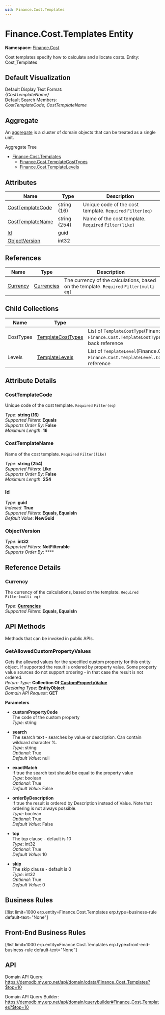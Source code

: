 ```yaml
---
uid: Finance.Cost.Templates
---
```

# Finance.Cost.Templates Entity

**Namespace:** [Finance.Cost](Finance.Cost.md)  

Cost templates specify how to calculate and allocate costs. Entity: Cost_Templates

## Default Visualization
Default Display Text Format:  
_{CostTemplateName}_  
Default Search Members:  
_CostTemplateCode; CostTemplateName_  

## Aggregate
An [aggregate](https://docs.erp.net/tech/advanced/concepts/aggregates.html) is a cluster of domain objects that can be treated as a single unit.  

Aggregate Tree  
* [Finance.Cost.Templates](Finance.Cost.Templates.md)  
  * [Finance.Cost.TemplateCostTypes](Finance.Cost.TemplateCostTypes.md)  
  * [Finance.Cost.TemplateLevels](Finance.Cost.TemplateLevels.md)  

## Attributes

| Name | Type | Description |
| ---- | ---- | --- |
| [CostTemplateCode](Finance.Cost.Templates.md#costtemplatecode) | string (16) | Unique code of the cost template. `Required` `Filter(eq)` 
| [CostTemplateName](Finance.Cost.Templates.md#costtemplatename) | string (254) | Name of the cost template. `Required` `Filter(like)` 
| [Id](Finance.Cost.Templates.md#id) | guid |  
| [ObjectVersion](Finance.Cost.Templates.md#objectversion) | int32 |  

## References

| Name | Type | Description |
| ---- | ---- | --- |
| [Currency](Finance.Cost.Templates.md#currency) | [Currencies](General.Currencies.md) | The currency of the calculations, based on the template. `Required` `Filter(multi eq)` |

## Child Collections

| Name | Type | Description |
| ---- | ---- | --- |
| CostTypes | [TemplateCostTypes](Finance.Cost.TemplateCostTypes.md) | List of `TemplateCostType`(Finance.Cost.TemplateCostTypes.md) child objects, based on the `Finance.Cost.TemplateCostType.CostTemplate`(Finance.Cost.TemplateCostTypes.md#costtemplate) back reference 
| Levels | [TemplateLevels](Finance.Cost.TemplateLevels.md) | List of `TemplateLevel`(Finance.Cost.TemplateLevels.md) child objects, based on the `Finance.Cost.TemplateLevel.CostTemplate`(Finance.Cost.TemplateLevels.md#costtemplate) back reference 


## Attribute Details

### CostTemplateCode

Unique code of the cost template. `Required` `Filter(eq)`

_Type_: **string (16)**  
_Supported Filters_: **Equals**  
_Supports Order By_: **False**  
_Maximum Length_: **16**  

### CostTemplateName

Name of the cost template. `Required` `Filter(like)`

_Type_: **string (254)**  
_Supported Filters_: **Like**  
_Supports Order By_: **False**  
_Maximum Length_: **254**  

### Id

_Type_: **guid**  
_Indexed_: **True**  
_Supported Filters_: **Equals, EqualsIn**  
_Default Value_: **NewGuid**  

### ObjectVersion

_Type_: **int32**  
_Supported Filters_: **NotFilterable**  
_Supports Order By_: ****  


## Reference Details

### Currency

The currency of the calculations, based on the template. `Required` `Filter(multi eq)`

_Type_: **[Currencies](General.Currencies.md)**  
_Supported Filters_: **Equals, EqualsIn**  


## API Methods

Methods that can be invoked in public APIs.

### GetAllowedCustomPropertyValues

Gets the allowed values for the specified custom property for this entity object.              If supported the result is ordered by property value. Some property value sources do not support ordering - in that case the result is not ordered.  
_Return Type_: **Collection Of [CustomPropertyValue](../data-types.md#general.custompropertyvalue)**  
_Declaring Type_: **EntityObject**  
_Domain API Request_: **GET**  

**Parameters**  
  * **customPropertyCode**  
    The code of the custom property  
    _Type_: string  

  * **search**  
    The search text - searches by value or description. Can contain wildcard character %.  
    _Type_: string  
     _Optional_: True  
    _Default Value_: null  

  * **exactMatch**  
    If true the search text should be equal to the property value  
    _Type_: boolean  
     _Optional_: True  
    _Default Value_: False  

  * **orderByDescription**  
    If true the result is ordered by Description instead of Value. Note that ordering is not always possible.  
    _Type_: boolean  
     _Optional_: True  
    _Default Value_: False  

  * **top**  
    The top clause - default is 10  
    _Type_: int32  
     _Optional_: True  
    _Default Value_: 10  

  * **skip**  
    The skip clause - default is 0  
    _Type_: int32  
     _Optional_: True  
    _Default Value_: 0  



## Business Rules

[!list limit=1000 erp.entity=Finance.Cost.Templates erp.type=business-rule default-text="None"]

## Front-End Business Rules

[!list limit=1000 erp.entity=Finance.Cost.Templates erp.type=front-end-business-rule default-text="None"]

## API

Domain API Query:
<https://demodb.my.erp.net/api/domain/odata/Finance_Cost_Templates?$top=10>

Domain API Query Builder:
<https://demodb.my.erp.net/api/domain/querybuilder#Finance_Cost_Templates?$top=10>


